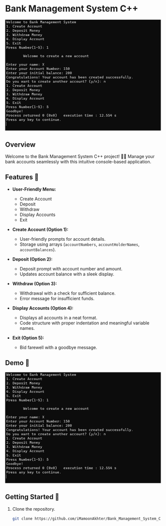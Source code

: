 # Bank Management System C++

![Demo](demo.png)

## Overview

Welcome to the Bank Management System C++ project! 🏦✨ Manage your bank accounts seamlessly with this intuitive console-based application.

## Features 🚀

- **User-Friendly Menu:**
  - Create Account
  - Deposit
  - Withdraw
  - Display Accounts
  - Exit

- **Create Account (Option 1):**
  - User-friendly prompts for account details.
  - Storage using arrays (`accountNumbers`, `accountHolderNames`, `accountBalances`).

- **Deposit (Option 2):**
  - Deposit prompt with account number and amount.
  - Updates account balance with a sleek display.

- **Withdraw (Option 3):**
  - Withdrawal with a check for sufficient balance.
  - Error message for insufficient funds.

- **Display Accounts (Option 4):**
  - Displays all accounts in a neat format.
  - Code structure with proper indentation and meaningful variable names.

- **Exit (Option 5):**
  - Bid farewell with a goodbye message.

## Demo 🎥

![Demo](demo.png)

## Getting Started 🚀

1. Clone the repository.
   ```bash
   git clone https://github.com/iMamoonAkhter/Bank_Management_System_C-
